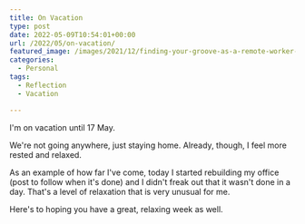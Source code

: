 ```yaml
---
title: On Vacation
type: post
date: 2022-05-09T10:54:01+00:00
url: /2022/05/on-vacation/
featured_image: /images/2021/12/finding-your-groove-as-a-remote-worker-on-vacation.jpeg
categories:
  - Personal
tags:
  - Reflection
  - Vacation

---
```

I'm on vacation until 17 May.

We're not going anywhere, just staying home. Already, though, I feel more rested and relaxed.

As an example of how far I've come, today I started rebuilding my office (post to follow when it's done) and I didn't freak out that it wasn't done in a day. That's a level of relaxation that is very unusual for me.

Here's to hoping you have a great, relaxing week as well.